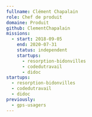 ```yaml
---
fullname: Clément Chapalain
role: Chef de produit
domaine: Produit
github: ClementChapalain
missions:
  - start: 2018-09-05
    end: 2020-07-31
    status: independent
    startups:
      - resorption-bidonvilles
      - codedutravail
      - didoc
startups:
  - resorption-bidonvilles
  - codedutravail
  - didoc
previously:
  - gps-usagers
---
```

